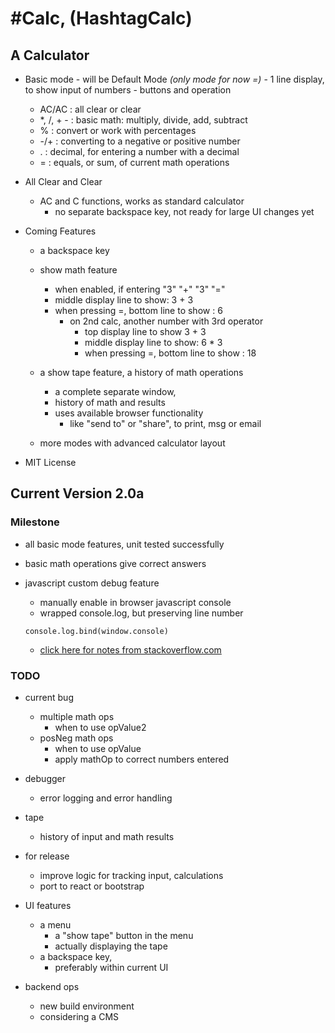 # #Calc, (HashtagCalc)

## A Calculator

  -  Basic mode
    - will be Default Mode *(only mode for now =)*
    - 1 line display, to show input of numbers
    - buttons and operation
      - AC/AC      : all clear or clear
      - *, /, + - : basic math: multiply, divide, add, subtract
      - %         : convert or work with percentages
      - -/+       : converting to a negative or positive number
      - .         : decimal, for entering a number with a decimal
      - =         : equals, or sum, of current math operations

  - All Clear and Clear
    - AC and C functions, works as standard calculator    
      - no separate backspace key, not ready for large UI changes yet

  - Coming Features
    - a backspace key

    - show math feature
      - when enabled, if entering "3" "+" "3" "="
      - middle display line to show:                3 + 3
      - when pressing =, bottom line to show :          6
        - on 2nd calc, another number with 3rd operator
          - top display line to show                   3 + 3
          - middle display line to show:               6 * 3
          - when pressing =, bottom line to show :        18

    - a show tape feature, a history of math operations
      - a complete separate window,
      - history of math and results
      - uses available browser functionality
        - like "send to" or "share", to print, msg or email

    - more modes with advanced calculator layout

  - MIT License

## Current Version 2.0a

### Milestone

  - all basic mode features, unit tested successfully
  - basic math operations give correct answers

  - javascript custom debug feature
    - manually enable in browser javascript console
    - wrapped console.log, but preserving line number
    ```
    console.log.bind(window.console)  
    ```
    - [click here for notes from stackoverflow.com](https://stackoverflow.com/questions/13815640/a-proper-wrapper-for-console-log-with-correct-line-number)

### TODO

  - current bug
    - multiple math ops
      - when to use opValue2
    - posNeg math ops
      - when to use opValue
      - apply mathOp to correct numbers entered

  - debugger
    - error logging and error handling
  - tape
    - history of input and math results

  - for release
    - improve logic for tracking input, calculations
    - port to react or bootstrap

  - UI features
    - a menu
      - a "show tape" button in the menu
      - actually displaying the tape
    - a backspace key,
      - preferably within current UI

  - backend ops
    - new build environment
    - considering a CMS
